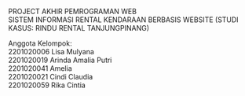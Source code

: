 PROJECT AKHIR PEMROGRAMAN WEB <br>
SISTEM INFORMASI RENTAL KENDARAAN BERBASIS WEBSITE (STUDI KASUS: RINDU RENTAL TANJUNGPINANG)

Anggota Kelompok: <br>
2201020006 Lisa Mulyana <br>
2201020019 Arinda Amalia Putri <br>
2201020041 Amelia <br>
2201020021 Cindi Claudia <br>
2201020059 Rika Cintia
